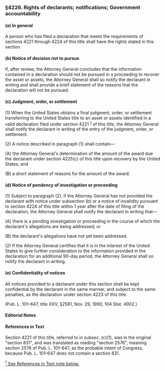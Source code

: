 ### §4226. Rights of declarants; notifications; Government accountability ###

#### (a) In general ####

A person who has filed a declaration that meets the requirements of sections 4221 through 4224 of this title shall have the rights stated in this section.

#### (b) Notice of decision not to pursue ####

If, after review, the Attorney General concludes that the information contained in a declaration should not be pursued in a proceeding to recover the asset or assets, the Attorney General shall so notify the declarant in writing and shall provide a brief statement of the reasons that the declaration will not be pursued.

#### (c) Judgment, order, or settlement ####

(1) When the United States obtains a final judgment, order, or settlement transferring to the United States title to an asset or assets identified in a valid declaration filed under section 4221 <sup><a href="#4226_1_target" name="4226_1">1</a></sup> of this title, the Attorney General shall notify the declarant in writing of the entry of the judgment, order, or settlement.

(2) A notice described in paragraph (1) shall contain—

(A) the Attorney General's determination of the amount of the award due the declarant under section 4225(c) of this title upon recovery by the United States; and

(B) a short statement of reasons for the amount of the award.

#### (d) Notice of pendency of investigation or proceeding ####

(1) Subject to paragraph (2), if the Attorney General has not provided the declarant with notice under subsection (b) or a notice of invalidity pursuant to section 4224 of this title within 1 year after the date of filing of the declaration, the Attorney General shall notify the declarant in writing that—

(A) there is a pending investigation or proceeding in the course of which the declarant's allegations are being addressed; or

(B) the declarant's allegations have not yet been addressed.

(2) If the Attorney General certifies that it is in the interest of the United States to give further consideration to the information provided in the declaration for an additional 90-day period, the Attorney General shall so notify the declarant in writing.

#### (e) Confidentiality of notices ####

All notices provided to a declarant under this section shall be kept confidential by the declarant in the same manner, and subject to the same penalties, as the declaration under section 4223 of this title.

(Pub. L. 101–647, title XXV, §2581, Nov. 29, 1990, 104 Stat. 4902.)

#### **Editorial Notes** ####

#### References in Text ####

Section 4221 of this title, referred to in subsec. (c)(1), was in the original "section 831", and was translated as reading "section 2576", meaning section 2576 of Pub. L. 101–647, as the probable intent of Congress, because Pub. L. 101–647 does not contain a section 831.

[<sup>1</sup> See References in Text note below.](#4226_1)